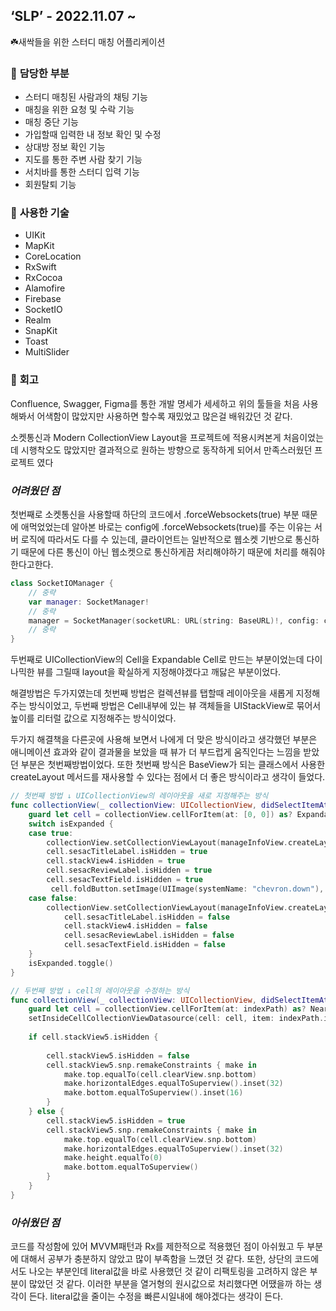 ## ‘SLP’ - 2022.11.07 ~

☘️새싹들을 위한 스터디 매칭 어플리케이션

### 📱 **담당한 부분** 
- 스터디 매칭된 사람과의 채팅 기능
- 매칭을 위한 요청 및 수락 기능
- 매칭 중단 기능
- 가입할때 입력한 내 정보 확인 및 수정
- 상대방 정보 확인 기능
- 지도를 통한 주변 사람 찾기 기능
- 서치바를 통한 스터디 입력 기능
- 회원탈퇴 기능

### 📌 **사용한 기술**
- UIKit
- MapKit
- CoreLocation
- RxSwift
- RxCocoa
- Alamofire
- Firebase
- SocketIO
- Realm
- SnapKit
- Toast
- MultiSlider

### 📝 **회고**

Confluence, Swagger, Figma를 통한 개발 명세가 세세하고 위의 툴들을 처음 사용해봐서 어색함이 많았지만 사용하면 할수록 재밌었고 많은걸 배워갔던 것 같다.

소켓통신과 Modern CollectionView Layout을 프로젝트에 적용시켜본게 처음이었는데 시행착오도 많았지만 결과적으로 원하는 방향으로 동작하게 되어서 만족스러웠던 프로젝트 였다

### ___어려웠던 점___

첫번째로 소켓통신을 사용할때 하단의 코드에서 .forceWebsockets(true) 부분 때문에 애먹었었는데 알아본 바로는 config에 .forceWebsockets(true)를 주는 이유는 서버 로직에 따라서도 다를 수 있는데, 클라이언트는 일반적으로 웹소켓 기반으로 통신하기 때문에 다른 통신이 아닌 웹소켓으로 통신하게끔 처리해야하기 때문에 처리를 해줘야 한다고한다.
``` swift
class SocketIOManager {
	// 중략
    var manager: SocketManager!
	// 중략
    manager = SocketManager(socketURL: URL(string: BaseURL)!, config: compress, .forceWebsockets(true)])
	// 중략
}
``` 

두번째로 UICollectionView의 Cell을 Expandable Cell로 만드는 부분이었는데 다이나믹한 뷰를 그릴때 layout을 확실하게 지정해야겠다고 깨닳은 부분이었다. 

해결방법은 두가지였는데 첫번째 방법은 컬렉션뷰를 탭할때 레이아웃을 새롭게 지정해주는 방식이었고, 두번째 방법은 Cell내부에 있는 뷰 객체들을 UIStackView로 묶어서 높이를 리터럴 값으로 지정해주는 방식이었다.

두가지 해결책을 다른곳에 사용해 보면서 나에게 더 맞은 방식이라고 생각했던 부분은 애니메이션 효과와 같이 결과물을 보았을 때 뷰가 더 부드럽게 움직인다는 느낌을 받았던 부분은 첫번째방법이었다. 또한 첫번째 방식은 BaseView가 되는 클래스에서 사용한 createLayout 메서드를 재사용할 수 있다는 점에서 더 좋은 방식이라고 생각이 들었다.
``` swift
// 첫번째 방법 ↓ UICollectionView의 레이아웃을 새로 지정해주는 방식
func collectionView(_ collectionView: UICollectionView, didSelectItemAt indexPath: IndexPath) {
	guard let cell = collectionView.cellForItem(at: [0, 0]) as? ExpandableCell else { return }
    switch isExpanded {
    case true:
    	collectionView.setCollectionViewLayout(manageInfoView.createLayout(height: 58), animated: true)
        cell.sesacTitleLabel.isHidden = true
        cell.stackView4.isHidden = true
    	cell.sesacReviewLabel.isHidden = true
       	cell.sesacTextField.isHidden = true
         cell.foldButton.setImage(UIImage(systemName: "chevron.down"), for: .normal)
    case false:
        collectionView.setCollectionViewLayout(manageInfoView.createLayout(height: 310), animated: true) { _ in
       		cell.sesacTitleLabel.isHidden = false
        	cell.stackView4.isHidden = false
        	cell.sesacReviewLabel.isHidden = false
        	cell.sesacTextField.isHidden = false
    }
	isExpanded.toggle()
}

// 두번째 방법 ↓ cell의 레이아웃을 수정하는 방식
func collectionView(_ collectionView: UICollectionView, didSelectItemAt indexPath: IndexPath) {
    guard let cell = collectionView.cellForItem(at: indexPath) as? NearUserCell else { return }
    setInsideCellCollectionViewDatasource(cell: cell, item: indexPath.item)
        
    if cell.stackView5.isHidden {
            
        cell.stackView5.isHidden = false
        cell.stackView5.snp.remakeConstraints { make in
            make.top.equalTo(cell.clearView.snp.bottom)
            make.horizontalEdges.equalToSuperview().inset(32)
            make.bottom.equalToSuperview().inset(16)
        }
    } else {
        cell.stackView5.isHidden = true   
        cell.stackView5.snp.remakeConstraints { make in
            make.top.equalTo(cell.clearView.snp.bottom)
            make.horizontalEdges.equalToSuperview().inset(32)
            make.height.equalTo(0)
            make.bottom.equalToSuperview()
        }
    }
}
``` 

### ___아쉬웠던 점___
코드를 작성함에 있어 MVVM패턴과 Rx를 제한적으로 적용했던 점이 아쉬웠고 두 부분에 대해서 공부가 충분하지 않았고 많이 부족함을 느꼈던 것 같다. 또한, 상단의 코드에서도 나오는 부분인데 literal값을 바로 사용했던 것 같이 리팩토링을 고려하지 않은 부분이 많았던 것 같다. 이러한 부분을 열거형의 원시값으로 처리했다면 어땠을까 하는 생각이 든다. literal값을 줄이는 수정을 빠른시일내에 해야겠다는 생각이 든다.
